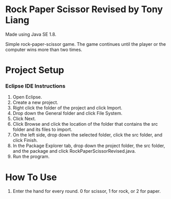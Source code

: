 # Rock Paper Scissor Revised by Tony Liang

Made using Java SE 1.8.

Simple rock-paper-scissor game. The game continues until the player or the computer wins more than two times.

# Project Setup

### Eclipse IDE Instructions
1. Open Eclipse.
2. Create a new project.
3. Right click the folder of the project and click Import.
4. Drop down the General folder and click File System.
5. Click Next.
6. Click Browse and click the location of the folder that contains the src folder and its files to import.
7. On the left side, drop down the selected folder, click the src folder, and click Finish.
8. In the Package Explorer tab, drop down the project folder, the src folder, and the package and click RockPaperScissorRevised.java.
9. Run the program.

# How To Use
1. Enter the hand for every round. 0 for scissor, 1 for rock, or 2 for paper.